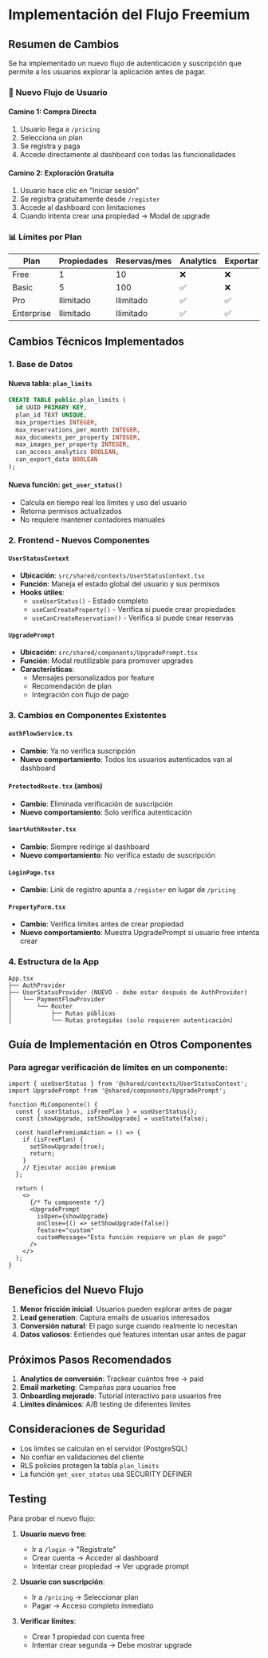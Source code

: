 # Implementación del Flujo Freemium

## Resumen de Cambios

Se ha implementado un nuevo flujo de autenticación y suscripción que permite a los usuarios explorar la aplicación antes de pagar.

### 🎯 Nuevo Flujo de Usuario

#### Camino 1: Compra Directa
1. Usuario llega a `/pricing`
2. Selecciona un plan
3. Se registra y paga
4. Accede directamente al dashboard con todas las funcionalidades

#### Camino 2: Exploración Gratuita
1. Usuario hace clic en "Iniciar sesión" 
2. Se registra gratuitamente desde `/register`
3. Accede al dashboard con limitaciones
4. Cuando intenta crear una propiedad → Modal de upgrade

### 📊 Límites por Plan

| Plan | Propiedades | Reservas/mes | Analytics | Exportar |
|------|-------------|--------------|-----------|----------|
| Free | 1 | 10 | ❌ | ❌ |
| Basic | 5 | 100 | ✅ | ❌ |
| Pro | Ilimitado | Ilimitado | ✅ | ✅ |
| Enterprise | Ilimitado | Ilimitado | ✅ | ✅ |

## Cambios Técnicos Implementados

### 1. Base de Datos

#### Nueva tabla: `plan_limits`
```sql
CREATE TABLE public.plan_limits (
  id UUID PRIMARY KEY,
  plan_id TEXT UNIQUE,
  max_properties INTEGER,
  max_reservations_per_month INTEGER,
  max_documents_per_property INTEGER,
  max_images_per_property INTEGER,
  can_access_analytics BOOLEAN,
  can_export_data BOOLEAN
);
```

#### Nueva función: `get_user_status()`
- Calcula en tiempo real los límites y uso del usuario
- Retorna permisos actualizados
- No requiere mantener contadores manuales

### 2. Frontend - Nuevos Componentes

#### `UserStatusContext`
- **Ubicación**: `src/shared/contexts/UserStatusContext.tsx`
- **Función**: Maneja el estado global del usuario y sus permisos
- **Hooks útiles**:
  - `useUserStatus()` - Estado completo
  - `useCanCreateProperty()` - Verifica si puede crear propiedades
  - `useCanCreateReservation()` - Verifica si puede crear reservas

#### `UpgradePrompt`
- **Ubicación**: `src/shared/components/UpgradePrompt.tsx`
- **Función**: Modal reutilizable para promover upgrades
- **Características**:
  - Mensajes personalizados por feature
  - Recomendación de plan
  - Integración con flujo de pago

### 3. Cambios en Componentes Existentes

#### `authFlowService.ts`
- **Cambio**: Ya no verifica suscripción
- **Nuevo comportamiento**: Todos los usuarios autenticados van al dashboard

#### `ProtectedRoute.tsx` (ambos)
- **Cambio**: Eliminada verificación de suscripción
- **Nuevo comportamiento**: Solo verifica autenticación

#### `SmartAuthRouter.tsx`
- **Cambio**: Siempre redirige al dashboard
- **Nuevo comportamiento**: No verifica estado de suscripción

#### `LoginPage.tsx`
- **Cambio**: Link de registro apunta a `/register` en lugar de `/pricing`

#### `PropertyForm.tsx`
- **Cambio**: Verifica límites antes de crear propiedad
- **Nuevo comportamiento**: Muestra UpgradePrompt si usuario free intenta crear

### 4. Estructura de la App

```
App.tsx
├── AuthProvider
├── UserStatusProvider (NUEVO - debe estar después de AuthProvider)
│   └── PaymentFlowProvider
│       └── Router
│           ├── Rutas públicas
│           └── Rutas protegidas (solo requieren autenticación)
```

## Guía de Implementación en Otros Componentes

### Para agregar verificación de límites en un componente:

```tsx
import { useUserStatus } from '@shared/contexts/UserStatusContext';
import UpgradePrompt from '@shared/components/UpgradePrompt';

function MiComponente() {
  const { userStatus, isFreePlan } = useUserStatus();
  const [showUpgrade, setShowUpgrade] = useState(false);

  const handlePremiumAction = () => {
    if (isFreePlan) {
      setShowUpgrade(true);
      return;
    }
    // Ejecutar acción premium
  };

  return (
    <>
      {/* Tu componente */}
      <UpgradePrompt
        isOpen={showUpgrade}
        onClose={() => setShowUpgrade(false)}
        feature="custom"
        customMessage="Esta función requiere un plan de pago"
      />
    </>
  );
}
```

## Beneficios del Nuevo Flujo

1. **Menor fricción inicial**: Usuarios pueden explorar antes de pagar
2. **Lead generation**: Captura emails de usuarios interesados
3. **Conversión natural**: El pago surge cuando realmente lo necesitan
4. **Datos valiosos**: Entiendes qué features intentan usar antes de pagar

## Próximos Pasos Recomendados

1. **Analytics de conversión**: Trackear cuántos free → paid
2. **Email marketing**: Campañas para usuarios free
3. **Onboarding mejorado**: Tutorial interactivo para usuarios free
4. **Límites dinámicos**: A/B testing de diferentes límites

## Consideraciones de Seguridad

- Los límites se calculan en el servidor (PostgreSQL)
- No confiar en validaciones del cliente
- RLS policies protegen la tabla `plan_limits`
- La función `get_user_status` usa SECURITY DEFINER

## Testing

Para probar el nuevo flujo:

1. **Usuario nuevo free**:
   - Ir a `/login` → "Regístrate"
   - Crear cuenta → Acceder al dashboard
   - Intentar crear propiedad → Ver upgrade prompt

2. **Usuario con suscripción**:
   - Ir a `/pricing` → Seleccionar plan
   - Pagar → Acceso completo inmediato

3. **Verificar límites**:
   - Crear 1 propiedad con cuenta free
   - Intentar crear segunda → Debe mostrar upgrade 